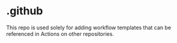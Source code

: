 # .github

This repo is used solely for adding workflow templates that can be referenced in Actions on other repositories.

